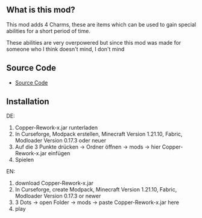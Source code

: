 ## What is this mod?

This mod adds 4 Charms, these are items which can be used to gain special abilities for a short period of time.

These abilities are very overpowered but since this mod was made for someone who I think doesn't mind, I don't mind

## Source Code
- [Source Code](https://github.com/AtlanticMGH/Copper-Rework-Sourcecode)

## Installation

DE: 

  1. Copper-Rework-x.jar runterladen
  2. In Curseforge, Modpack erstellen, Minecraft Version 1.21.10, Fabric, Modloader Version 0.17.3 oder neuer
  3. Auf die 3 Punkte drücken -> Ordner öffnen -> mods -> hier Copper-Rework-x.jar einfügen
  4. Spielen

EN:

  1. download Copper-Rework-x.jar
  2. In Curseforge, create Modpack, Minecraft Version 1.21.10, Fabric, Modloader Version 0.17.3 or newer
  3. 3 Dots -> open Folder -> mods -> paste Copper-Rework-x.jar here
  4. play
